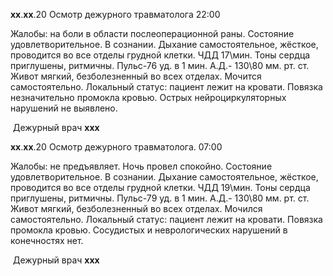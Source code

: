 **xx**.**xx**.20 Осмотр дежурного травматолога																														22:00

Жалобы: на боли в области послеоперационной раны.																					Состояние удовлетворительное. В сознании. Дыхание самостоятельное, жёсткое, проводится во все отделы грудной клетки.  ЧДД 17\мин. Тоны сердца приглушены, ритмичны. Пульс-76 уд. в 1 мин. А.Д.- 130\80 мм. рт. ст. Живот мягкий, безболезненный во всех отделах. Мочится самостоятельно.													Локальный статус: пациент  лежит на кровати. Повязка незначительно промокла кровью. Острых нейроциркуляторных нарушений не выявлено.

​																																					Дежурный врач 		**xxx**



**xx**.**xx**.20 Осмотр дежурного травматолога.																													07:00

Жалобы: не предъявляет. Ночь провел спокойно.																							Состояние удовлетворительное. В сознании. Дыхание самостоятельное, жёсткое, проводится во все отделы грудной клетки.  ЧДД 19\мин. Тоны сердца приглушены, ритмичны. Пульс-79 уд. в 1 мин. А.Д.- 130\80 мм. рт. ст. Живот мягкий, безболезненный во всех отделах. Мочился самостоятельно. 													Локальный статус: пациент лежит на кровати. Повязка промокла кровью. Сосудистых и неврологических нарушений в конечностях нет.

​																																					Дежурный врач 		**xxx**

